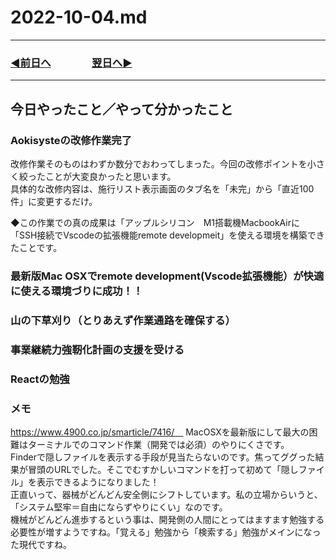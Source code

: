 # 2022-10-04.md
  
---
### [◀️前日へ](https://github.com/yuasys/chatty-journal/blob/main/2022/10/2022-10-03.md)&emsp;&emsp;&emsp;&emsp;[翌日へ▶️](https://github.com/yuasys/chatty-journal/blob/main/2022/10/2022-10-05.md)
---

## 今日やったこと／やって分かったこと

### Aokisysteの改修作業完了

改修作業そのものはわずか数分でおわってしまった。今回の改修ポイントを小さく絞ったことが大変良かったと思います。  
具体的な改修内容は、施行リスト表示画面のタブ名を「未完」から「直近100件」に変更するだけ。

◆この作業での真の成果は「アップルシリコン　M1搭載機MacbookAirに「SSH接続でVscodeの拡張機能remote developmeit」を使える環境を構築できたことです。  

### 最新版Mac OSXでremote development(Vscode拡張機能）が快適に使える環境づりに成功！！





### 山の下草刈り（とりあえず作業通路を確保する）




### 事業継続力強靭化計画の支援を受ける



### Reactの勉強



### メモ

https://www.4900.co.jp/smarticle/7416/　  MacOSXを最新版にして最大の困難はターミナルでのコマンド作業（開発では必須）のやりにくさです。  
Finderで隠しファイルを表示する手段が見当たらないのです。焦ってググった結果が冒頭のURLでした。そこでむすかしいコマンドを打って初めて「隠しファイル」を表示できるようになりました！  
正直いって、器械がどんどん安全側にシフトしています。私の立場からいうと、「システム堅牢＝自由にならずやりにくい」なのです。  
機械がどんどん進歩するという事は、開発側の人間にとってはますます勉強する必要性が増すようですね。「覚える」勉強から「検索する」勉強がメインになった現代ですね。




